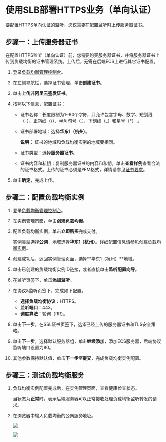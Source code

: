 # 使用SLB部署HTTPS业务（单向认证）

要配置HTTPS单向认证的监听，您仅需要在配置监听时上传服务器证书。

## 步骤一：上传服务器证书

在配置HTTPS监听（单向认证）前，您需要购买服务器证书，并将服务器证书上传到负载均衡的证书管理系统。上传后，无需在后端ECS上进行其它证书配置。

1.  登录[负载均衡管理控制台](https://slb.console.aliyun.com/slb)。

2.  在左侧导航栏，选择证书管理，单击**创建证书**。

3.  单击**上传非阿里云签发证书**。

4.  按照以下信息，配置证书：

    -   证书名称：长度限制为1~80个字符，只允许包含字母、数字、短划线（-）、正斜线（/）、半角句号（.）、下划线（\_）和星号（\*） 。
    -   证书部署地域：选择**华东1（杭州）**。

        **说明：** 证书的地域和负载均衡实例的地域要相同。

    -   证书类型：选择**服务器证书**。
    -   证书内容和私钥：复制服务器证书的内容和私钥。单击**查看样例**查看合法的证书格式。上传的证书必须是PEM格式，详情请参见[证书要求](/intl.zh-CN/传统型负载均衡CLB/用户指南/证书管理/证书要求.md)。
5.  单击**确定**，完成上传。


## 步骤二：配置负载均衡实例

1.  登录[负载均衡管理控制台](https://slb.console.aliyun.com/slb)。

2.  在实例管理页面，单击**创建负载均衡**。

3.  配置负载均衡实例，单击**立即购买**完成支付。

    实例类型选择**公网**，地域选择**华东1（杭州）**。详细配置信息请参见[创建负载均衡实例](/intl.zh-CN/传统型负载均衡CLB/用户指南/实例/创建负载均衡实例.md)。

4.  创建成功后，返回实例管理页面，选择**华东1（杭州）**地域。

5.  单击已创建的负载均衡实例ID链接，或者直接单击**监听配置向导**。

6.  在监听页签下，单击**添加监听**。

7.  在协议&监听页签下，完成如下配置。

    -   **选择负载均衡协议**：HTTPS。
    -   **监听端口**：443。
    -   **调度算法**：轮询（RR）。
8.  单击**下一步**，在SSL证书页签下，选择已经上传的服务器证书和TLS安全策略。

9.  单击**下一步**，选择默认服务器组，单击**继续添加**，添加ECS服务器，后端协议监听端口设置为80。

10. 其他参数保持默认值，单击**下一步**至**提交**，完成负载均衡实例配置。


## 步骤三：测试负载均衡服务

1.  负载均衡实例配置完成后，在实例管理页面，查看健康检查状态。

    当状态为**正常**时，表示后端服务器可以正常接收处理负载均衡监听转发的请求。

2.  在浏览器中输入负载均衡的公网服务地址。

    ![](https://static-aliyun-doc.oss-accelerate.aliyuncs.com/assets/img/zh-CN/4614029951/p7447.png)

    ![](https://static-aliyun-doc.oss-accelerate.aliyuncs.com/assets/img/zh-CN/4614029951/p7448.png)


